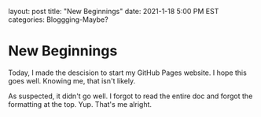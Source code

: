 layout: post
title: "New Beginnings"
date: 2021-1-18 5:00 PM EST
categories: Bloggging-Maybe?
# New Beginnings
Today, I made the descision to start my GitHub Pages website. I hope this goes well. Knowing me, that isn't likely.

As suspected, it didn't go well. I forgot to read the entire doc and forgot the formatting at the top. Yup. That's me alright.
